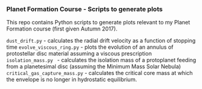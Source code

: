 ### Planet Formation Course - Scripts to generate plots ###

This repo contains Python scripts to generate plots relevant to my Planet Formation course (first given Autumn 2017).  

`dust_drift.py` - calculates the radial drift velocity as a function of stopping time
`evolve_viscous_ring.py` - plots the evolution of an annulus of protostellar disc material assuming a viscous prescription
`isolation_mass.py ` - calculates the isolation mass of a protoplanet feeding from a planetesimal disc (assuming the Minimum Mass Solar Nebula)
`critical_gas_capture_mass.py` - calculates the critical core mass at which the envelope is no longer in hydrostatic equilibrium.